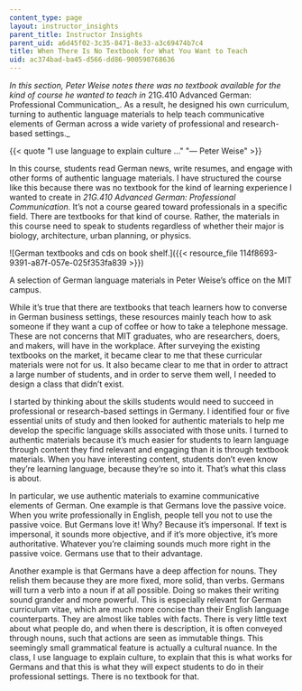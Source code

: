 ```yaml
---
content_type: page
layout: instructor_insights
parent_title: Instructor Insights
parent_uid: a6d45f02-3c35-8471-8e33-a3c69474b7c4
title: When There Is No Textbook for What You Want to Teach
uid: ac374bad-ba45-d566-dd86-900590768636
---
```


_In this section, Peter Weise notes there was no textbook available for the kind of course he wanted to teach in_ 21G.410 Advanced German: Professional Communication_. As a result, he designed his own curriculum, turning to authentic language materials to help teach communicative elements of German across a wide variety of professional and research-based settings._

{{< quote "I use language to explain culture …" "— Peter Weise" >}}

In this course, students read German news, write resumes, and engage with other forms of authentic language materials. I have structured the course like this because there was no textbook for the kind of learning experience I wanted to create in _21G.410 Advanced German: Professional Communication._ It’s not a course geared toward professionals in a specific field. There are textbooks for that kind of course. Rather, the materials in this course need to speak to students regardless of whether their major is biology, architecture, urban planning, or physics.

![German textbooks and cds on book shelf.]({{< resource_file 114f8693-9391-a87f-057e-025f353fa839 >}})

A selection of German language materials in Peter Weise’s office on the MIT campus.

While it’s true that there are textbooks that teach learners how to converse in German business settings, these resources mainly teach how to ask someone if they want a cup of coffee or how to take a telephone message. These are not concerns that MIT graduates, who are researchers, doers, and makers, will have in the workplace. After surveying the existing textbooks on the market, it became clear to me that these curricular materials were not for us. It also became clear to me that in order to attract a large number of students, and in order to serve them well, I needed to design a class that didn’t exist.

I started by thinking about the skills students would need to succeed in professional or research-based settings in Germany. I identified four or five essential units of study and then looked for authentic materials to help me develop the specific language skills associated with those units. I turned to authentic materials because it’s much easier for students to learn language through content they find relevant and engaging than it is through textbook materials. When you have interesting content, students don’t even know they’re learning language, because they’re so into it. That’s what this class is about.

In particular, we use authentic materials to examine communicative elements of German. One example is that Germans love the passive voice. When you write professionally in English, people tell you not to use the passive voice. But Germans love it! Why? Because it’s impersonal. If text is impersonal, it sounds more objective, and if it’s more objective, it’s more authoritative. Whatever you’re claiming sounds much more right in the passive voice. Germans use that to their advantage.

Another example is that Germans have a deep affection for nouns. They relish them because they are more fixed, more solid, than verbs. Germans will turn a verb into a noun if at all possible. Doing so makes their writing sound grander and more powerful. This is especially relevant for German curriculum vitae, which are much more concise than their English language counterparts. They are almost like tables with facts. There is very little text about what people do, and when there is description, it is often conveyed through nouns, such that actions are seen as immutable things. This seemingly small grammatical feature is actually a cultural nuance. In the class, I use language to explain culture, to explain that this is what works for Germans and that this is what they will expect students to do in their professional settings. There is no textbook for that.
